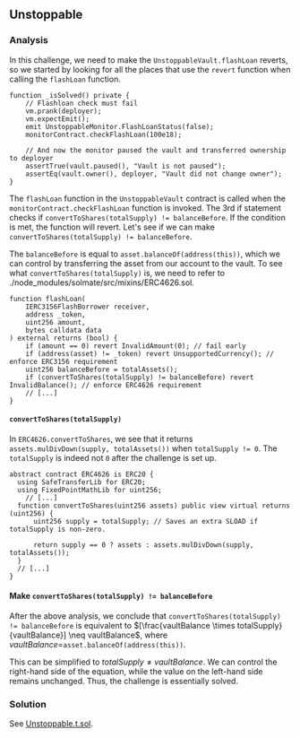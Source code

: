 ## Unstoppable
### Analysis

In this challenge, we need to make the `UnstoppableVault.flashLoan` reverts, so we started by looking for all the places that use the `revert` function when calling the `flashLoan` function. 

```solidity
function _isSolved() private {
    // Flashloan check must fail
    vm.prank(deployer);
    vm.expectEmit();
    emit UnstoppableMonitor.FlashLoanStatus(false);
    monitorContract.checkFlashLoan(100e18);

    // And now the monitor paused the vault and transferred ownership to deployer
    assertTrue(vault.paused(), "Vault is not paused");
    assertEq(vault.owner(), deployer, "Vault did not change owner");
}
```

The `flashLoan` function in the `UnstoppableVault` contract is called when the `monitorContract.checkFlashLoan` function is invoked. The 3rd if statement checks if `convertToShares(totalSupply) != balanceBefore`. If the condition is met, the function will revert. Let's see if we can make `convertToShares(totalSupply) != balanceBefore`.

The `balanceBefore` is equal to `asset.balanceOf(address(this))`, which we can control by transferring the asset from our account to the vault. To see what `convertToShares(totalSupply)` is, we need to refer to ./node_modules/solmate/src/mixins/ERC4626.sol.

```solidity
function flashLoan(
    IERC3156FlashBorrower receiver,
    address _token,
    uint256 amount,
    bytes calldata data
) external returns (bool) {
    if (amount == 0) revert InvalidAmount(0); // fail early
    if (address(asset) != _token) revert UnsupportedCurrency(); // enforce ERC3156 requirement
    uint256 balanceBefore = totalAssets();
    if (convertToShares(totalSupply) != balanceBefore) revert InvalidBalance(); // enforce ERC4626 requirement
    // [...]
}
```

#### `convertToShares(totalSupply)`

In `ERC4626.convertToShares`, we see that it returns `assets.mulDivDown(supply, totalAssets())` when `totalSupply != 0`. The `totalSupply` is indeed not `0` after the challenge is set up.

```solidity
abstract contract ERC4626 is ERC20 {
  using SafeTransferLib for ERC20;
  using FixedPointMathLib for uint256;
	// [...]
  function convertToShares(uint256 assets) public view virtual returns (uint256) {
      uint256 supply = totalSupply; // Saves an extra SLOAD if totalSupply is non-zero.

      return supply == 0 ? assets : assets.mulDivDown(supply, totalAssets());
  }
  // [...]
}
```

#### Make `convertToShares(totalSupply) != balanceBefore`

After the above analysis, we conclude that `convertToShares(totalSupply) != balanceBefore` is equivalent to $[\frac{vaultBalance \times totalSupply}{vaultBalance}] \neq vaultBalance$, where $vaultBalance$=`asset.balanceOf(address(this))`.

This can be simplified to $totalSupply \neq vaultBalance$. We can control the right-hand side of the equation, while the value on the left-hand side remains unchanged. Thus, the challenge is essentially solved.

### Solution
See [Unstoppable.t.sol](./Unstoppable.t.sol#L95).